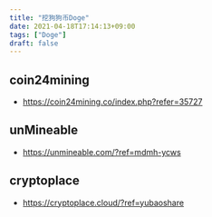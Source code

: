 ```yaml
---
title: "挖狗狗币Doge"
date: 2021-04-18T17:14:13+09:00
tags: ["Doge"]
draft: false
---
```


## coin24mining
- https://coin24mining.co/index.php?refer=35727

<!--more-->

## unMineable 
- https://unmineable.com/?ref=mdmh-ycws

## cryptoplace
- https://cryptoplace.cloud/?ref=yubaoshare

